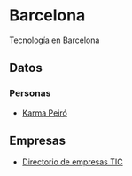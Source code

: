 # Barcelona
Tecnología en Barcelona 

## Datos
### Personas 
* [Karma Peiró](https://www.karmapeiro.com/) 

## Empresas  
* [Directorio de empresas TIC](https://www.aseitec.org)
